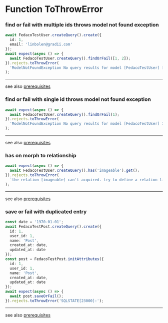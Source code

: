 # Function ToThrowError
### find or fail with multiple ids throws model not found exception

```typescript
await FedacoTestUser.createQuery().create({
  id: 1,
  email: 'linbolen@gradii.com'
});
await expect(async () => {
  await FedacoTestUser.createQuery().findOrFail([1, 2]);
}).rejects.toThrowError(
  'ModelNotFoundException No query results for model [FedacoTestUser] [1,2]'
);
```


----
see also [prerequisites](./../database-fedaco-integration/prerequisite)

### find or fail with single id throws model not found exception

```typescript
await expect(async () => {
  await FedacoTestUser.createQuery().findOrFail(1);
}).rejects.toThrowError(
  'ModelNotFoundException No query results for model [FedacoTestUser] 1'
);
```


----
see also [prerequisites](./../database-fedaco-integration/prerequisite)

### has on morph to relationship

```typescript
await expect(async () => {
  await FedacoTestUser.createQuery().has('imageable').get();
}).rejects.toThrowError(
  `the relation [imageable] can't acquired. try to define a relation like\n@HasManyColumn()\npublic readonly imageable;\n`
);
```


----
see also [prerequisites](./../database-fedaco-integration/prerequisite)

### save or fail with duplicated entry

```typescript
const date = '1970-01-01';
await FedacoTestPost.createQuery().create({
  id: 1,
  user_id: 1,
  name: 'Post',
  created_at: date,
  updated_at: date
});
const post = FedacoTestPost.initAttributes({
  id: 1,
  user_id: 1,
  name: 'Post',
  created_at: date,
  updated_at: date
});
await expect(async () => {
  await post.saveOrFail();
}).rejects.toThrowError('SQLSTATE[23000]:');
```


----
see also [prerequisites](./../database-fedaco-integration/prerequisite)
